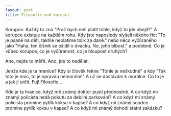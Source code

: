 ```yaml
---
layout: post
title: Filosofie nad korupcí
---
```


Korupce. Každý to zná "Proč bych měl platit tohle, když to jde obejít?" A korupce existuje na každém rohu. Kdy jste naposledy slyšeli někoho říct "To je psané na děti, takhle neplatíme tolik za daně." nebo něco vyčůraného jako "Haha, ten číšník se ošidil o dvacku. No, jeho blbost." a podobně. Co je vůbec korupce, co je vyčůranost, co je hloupost druhých?

Ano, nejde to měřit. Ano, jde to nedělat.

Jenže kde je ta hranice? Kdy si člověk řekne "Tohle je neškodné" a kdy "Tak toto je moc, to je opravdu nemorální!" A už se dostávám k morálce. Co to je a jak ji určit. Fuj! Filosofie...

Kde je ta hranice, když mě známý doktor pustí přednostně. A co když mi známý policista nedá pokutu za debilní parkování? A co když mi známý policista promine pytlík koksu v kapse? A co když mi známý soudce promine pytlík koksu v kapse? A co když mi známý dohodí státní zakázku?